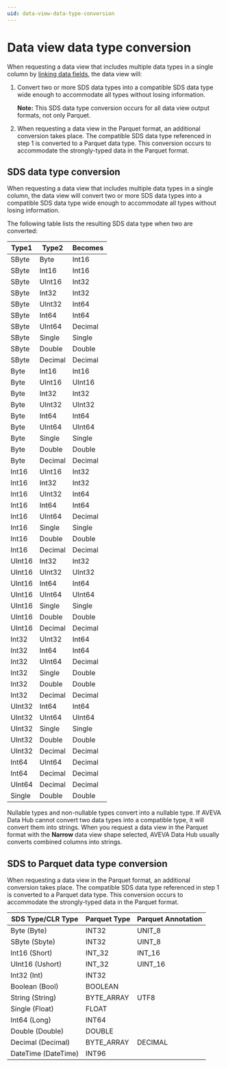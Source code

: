```yaml
---
uid: data-view-data-type-conversion
---
```


# Data view data type conversion

When requesting a data view that includes multiple data types in a single column by [linking data fields](xref:data-view-link-fields), the data view will:

1. Convert two or more SDS data types into a compatible SDS data type wide enough to accommodate all types without losing information.

    **Note:** This SDS data type conversion occurs for all data view output formats, not only Parquet.

1. When requesting a data view in the Parquet format, an additional conversion takes place. The compatible SDS data type referenced in step 1 is converted to a Parquet data type. This conversion occurs to accommodate the strongly-typed data in the Parquet format.

## SDS data type conversion

When requesting a data view that includes multiple data types in a single column, the data view will convert two or more SDS data types into a compatible SDS data type wide enough to accommodate all types without losing information.

The following table lists the resulting SDS data type when two are converted:

| Type1  | Type2  | Becomes |
|--------|--------|---------|
| SByte  | Byte   | Int16   |
| SByte  | Int16  | Int16   |
| SByte  | UInt16 | Int32   |
| SByte  | Int32  | Int32   |
| SByte  | UInt32 | Int64   |
| SByte  | Int64  | Int64   |
| SByte  | UInt64 | Decimal |
| SByte  | Single | Single  |
| SByte  | Double | Double  |
| SByte  | Decimal| Decimal |
| Byte   | Int16  | Int16   |
| Byte   | UInt16 | UInt16  |
| Byte   | Int32  | Int32   |
| Byte   | UInt32 | UInt32  |
| Byte   | Int64  | Int64   |
| Byte   | UInt64 | UInt64  |
| Byte   | Single | Single  |
| Byte   | Double | Double  |
| Byte   | Decimal| Decimal |
| Int16  | UInt16 | Int32   |
| Int16  | Int32  | Int32   |
| Int16  | UInt32 | Int64   |
| Int16  | Int64  | Int64   |
| Int16  | UInt64 | Decimal |
| Int16  | Single | Single  |
| Int16  | Double | Double  |
| Int16  | Decimal| Decimal |
| UInt16 | Int32  | Int32   |
| UInt16 | UInt32 | UInt32  |
| UInt16 | Int64  | Int64   |
| UInt16 | UInt64 | UInt64  |
| UInt16 | Single | Single  |
| UInt16 | Double | Double  |
| UInt16 | Decimal| Decimal |
| Int32  | UInt32 | Int64   |
| Int32  | Int64  | Int64   |
| Int32  | UInt64 | Decimal |
| Int32  | Single | Double  |
| Int32  | Double | Double  |
| Int32  | Decimal| Decimal |
| UInt32 | Int64  | Int64   |
| UInt32 | UInt64 | UInt64  |
| UInt32 | Single | Single  |
| UInt32 | Double | Double  |
| UInt32 | Decimal| Decimal |
| Int64  | UInt64 | Decimal |
| Int64  | Decimal| Decimal |
| UInt64 | Decimal| Decimal |
| Single | Double | Double  |

Nullable types and non-nullable types convert into a nullable type. If AVEVA Data Hub cannot convert two data types into a compatible type, it will convert them into strings. When you request a data view in the Parquet format with the **Narrow** data view shape selected, AVEVA Data Hub usually converts combined columns into strings.

## SDS to Parquet data type conversion

When requesting a data view in the Parquet format, an additional conversion takes place. The compatible SDS data type referenced in step 1 is converted to a Parquet data type. This conversion occurs to accommodate the strongly-typed data in the Parquet format.

| SDS Type/CLR Type | Parquet Type | Parquet Annotation |
|--|--|--|
| Byte (Byte) | INT32 | UNIT_8 |
| SByte (Sbyte) | INT32 | UINT_8 |
| Int16 (Short) | INT_32 | INT_16 |
| UInt16 (Ushort) | INT_32 | UINT_16 |
| Int32 (Int) | INT32 |  |
| Boolean (Bool) | BOOLEAN |  |
| String (String) | BYTE_ARRAY | UTF8 |
| Single (Float) | FLOAT |  |
| Int64 (Long) | INT64 |  |
| Double (Double) | DOUBLE |  |
| Decimal (Decimal) | BYTE_ARRAY | DECIMAL |
| DateTime (DateTime) | INT96 |  |
